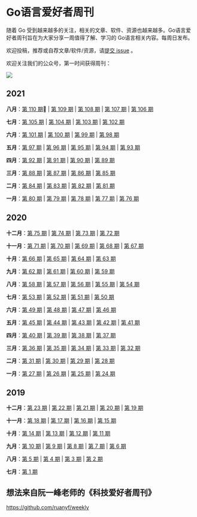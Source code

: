 # Go语言爱好者周刊

随着 Go 受到越来越多的关注，相关的文章、软件、资源也越来越多。Go语言爱好者周刊旨在为大家分享一周值得了解、学习的 Go语言相关内容。每周日发布。

欢迎投稿，推荐或自荐文章/软件/资源，请[提交 issue](https://github.com/polaris1119/golangweekly/issues) 。

欢迎关注我们的公众号，第一时间获得周刊：

![](docs/imgs/wechat.png)

## 2021

**八月**：[第 110 期](docs/issue-110.md):high_brightness: | [第 109 期](docs/issue-109.md) | [第 108 期](docs/issue-108.md) | [第 107 期](docs/issue-107.md) | [第 106 期](docs/issue-106.md)

**七月**：[第 105 期](docs/issue-105.md) | [第 104 期](docs/issue-104.md) | [第 103 期](docs/issue-103.md) | [第 102 期](docs/issue-102.md)

**六月**：[第 101 期](docs/issue-101.md) | [第 100 期](docs/issue-100.md) | [第 99 期](docs/issue-099.md) | [第 98 期](docs/issue-098.md)

**五月**：[第 97 期](docs/issue-097.md) | [第 96 期](docs/issue-096.md) | [第 95 期](docs/issue-095.md) | [第 94 期](docs/issue-094.md) | [第 93 期](docs/issue-093.md)

**四月**：[第 92 期](docs/issue-092.md) | [第 91 期](docs/issue-091.md) | [第 90 期](docs/issue-090.md) | [第 89 期](docs/issue-089.md)

**三月**：[第 88 期](docs/issue-088.md) | [第 87 期](docs/issue-087.md) | [第 86 期](docs/issue-086.md) | [第 85 期](docs/issue-085.md)

**二月**：[第 84 期](docs/issue-084.md) | [第 83 期](docs/issue-083.md) | [第 82 期](docs/issue-082.md) | [第 81 期](docs/issue-081.md)

**一月**：[第 80 期](docs/issue-080.md) | [第 79 期](docs/issue-079.md) | [第 78 期](docs/issue-078.md) | [第 77 期](docs/issue-077.md) | [第 76 期](docs/issue-076.md)

## 2020

**十二月**：[第 75 期](docs/issue-075.md) | [第 74 期](docs/issue-074.md) | [第 73 期](docs/issue-073.md) | [第 72 期](docs/issue-072.md)

**十一月**：[第 71 期](docs/issue-071.md) | [第 70 期](docs/issue-070.md) | [第 69 期](docs/issue-069.md) | [第 68 期](docs/issue-068.md) | [第 67 期](docs/issue-067.md)

**十月**：[第 66 期](docs/issue-066.md) | [第 65 期](docs/issue-065.md) | [第 64 期](docs/issue-064.md) | [第 63 期](docs/issue-063.md)

**九月**：[第 62 期](docs/issue-062.md) | [第 61 期](docs/issue-061.md) | [第 60 期](docs/issue-060.md) | [第 59 期](docs/issue-059.md)

**八月**：[第 58 期](docs/issue-058.md) | [第 57 期](docs/issue-057.md) | [第 56 期](docs/issue-056.md) | [第 55 期](docs/issue-055.md) | [第 54 期](docs/issue-054.md)

**七月**：[第 53 期](docs/issue-053.md) | [第 52 期](docs/issue-052.md) | [第 51 期](docs/issue-051.md) | [第 50 期](docs/issue-050.md)

**六月**：[第 49 期](docs/issue-049.md) | [第 48 期](docs/issue-048.md) | [第 47 期](docs/issue-047.md) | [第 46 期](docs/issue-046.md)

**五月**：[第 45 期](docs/issue-045.md) | [第 44 期](docs/issue-044.md) | [第 43 期](docs/issue-043.md) | [第 42 期](docs/issue-042.md) | [第 41 期](docs/issue-041.md)

**四月**：[第 40 期](docs/issue-040.md) | [第 39 期](docs/issue-039.md) | [第 38 期](docs/issue-038.md) | [第 37 期](docs/issue-037.md)

**三月**：[第 36 期](docs/issue-036.md) | [第 35 期](docs/issue-035.md) | [第 34 期](docs/issue-034.md) | [第 33 期](docs/issue-033.md) | [第 32 期](docs/issue-032.md)

**二月**：[第 31 期](docs/issue-031.md) | [第 30 期](docs/issue-030.md) | [第 29 期](docs/issue-029.md) | [第 28 期](docs/issue-028.md)

**一月**：[第 27 期](docs/issue-027.md) | [第 26 期](docs/issue-026.md) | [第 25 期](docs/issue-025.md) | [第 24 期](docs/issue-024.md)

## 2019

**十二月**：[第 23 期](docs/issue-023.md) | [第 22 期](docs/issue-022.md) | [第 21 期](docs/issue-021.md) | [第 20 期](docs/issue-020.md) | [第 19 期](docs/issue-019.md)

**十一月**：[第 18 期](docs/issue-018.md) | [第 17 期](docs/issue-017.md) | [第 16 期](docs/issue-016.md) | [第 15 期](docs/issue-015.md)

**十月**：[第 14 期](docs/issue-014.md) | [第 13 期](docs/issue-013.md) | [第 12 期](docs/issue-012.md) | [第 11 期](docs/issue-011.md)

**九月**：[第 10 期](docs/issue-010.md) | [第 9 期](docs/issue-009.md) | [第 8 期](docs/issue-008.md) | [第 7 期](docs/issue-007.md) | [第 6 期](docs/issue-006.md)

**八月**：[第 5 期](docs/issue-005.md) | [第 4 期](docs/issue-004.md) | [第 3 期](docs/issue-003.md) | [第 2 期](docs/issue-002.md)

**七月**：[第 1 期](docs/issue-001.md)

## 想法来自阮一峰老师的《科技爱好者周刊》

https://github.com/ruanyf/weekly
